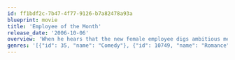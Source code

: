 ```yaml
---
id: ff1bdf2c-7b47-4f77-9126-b7a82478a93a
blueprint: movie
title: 'Employee of the Month'
release_date: '2006-10-06'
overview: 'When he hears that the new female employee digs ambitious men who are the store employee of the month, a slacker gets his act together but finds himself in competition with his rival, an ambitious co-worker.'
genres: '[{"id": 35, "name": "Comedy"}, {"id": 10749, "name": "Romance"}]'
---
```

